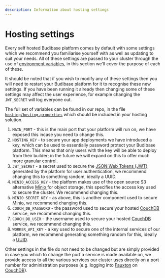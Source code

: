 ```yaml
---
description: Information about hosting settings
---
```


# Hosting settings

Every self hosted Budibase platform comes by default with some settings which we recommend you familiarise yourself with as well as updating to suit your needs. All of these settings are passed to your cluster through the use of [environment variables](https://en.wikipedia.org/wiki/Environment_variable), in this section we'll cover the purpose of each of these.

It should be noted that if you wish to modify any of these settings then you will need to restart your Budibase platform for it to recognise these new settings. If you have been running it already then changing some of these settings may affect the user experience, for example changing the `JWT_SECRET` will log everyone out.

The full set of variables can be found in our repo, in the file [`hosting/hosting.properties`](https://github.com/Budibase/budibase/blob/master/hosting/hosting.properties) which should be included in your hosting solution.

1. `MAIN_PORT` - this is the main port that your platform will run on, we have exposed this incase you need to change this.
2. `HOSTING_KEY` - to secure your app deployments we have introduced a key, which can be used to essentially password protect your Budibase platform. This means that only users with the key will be able to deploy from their builder; in the future we will expand on this to offer much more granular control.
3. `JWT_SECRET` - a secret used to secure the [JSON Web Tokens \(JWT\)](https://jwt.io/) generated by the platform for user authentication, we recommend changing this to something random, ideally a UUID.
4. `MINIO_ACCESS_KEY` - the platform makes use of the open source S3 alternative [Minio ](https://min.io/)for object storage, this specifies the access key used to secure the cluster. We recommend changing this.
5. `MINIO_SECRET_KEY` - as above, this is another component used to secure [Minio](https://min.io/), we recommend changing this.
6. `COUCH_DB_PASSWORD` - the password used to secure your hosted [CouchDB ](https://couchdb.apache.org/)service, we recommend changing this.
7. `COUCH_DB_USER` - the username used to secure your hosted [CouchDB ](https://couchdb.apache.org/)service, we recommend changing this.
8. `WORKER_API_KEY` - a key used to secure one of the internal services of our platform, we recommend generating something random for this, ideally a [UUID](https://www.uuidgenerator.net/).

Other settings in the file do not need to be changed but are simply provided in case you which to change the port a service is made available on, we provide access to all the various services our cluster uses directly on a port number for administration purposes \(e.g. logging into [Fauxton](https://couchdb.apache.org/fauxton-visual-guide/index.html) on [CouchDB](https://couchdb.apache.org/)\).


